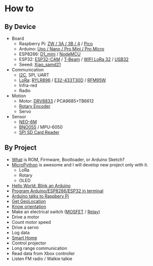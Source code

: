 # How to
## By Device
* Board
  * Raspberry Pi: [ZW / 3A / 3B / 4](Board/Raspberry_Pi) / [Pico](Board/Raspberry_Pi#raspberry-pi-pico) 
  * Arduino: [Uno / Nano / Pro Mini / Pro Micro](Board/Arduino)
  * ESP8266: [D1_mini](Board/Espressif/ESP8266/D1_Mini) / [NodeMCU](Board/Espressif/ESP8266/NodeMCU)
  * ESP32: [ESP32-CAM](Board/Espressif/ESP32/ESP32S_Cam) / [T-Beam](Board/Espressif/ESP32/T-Beam) / [WIFI LoRa 32](Board/Espressif/ESP32/WIFI_LoRa_32) / [USB32](Board/Espressif/ESP32/USB32/)
  * Seeed: [Xiao_samd21](Board/Seeed)
* Communication
  * [I2C](Comm/Serial/I2C/), SPI, UART
  * [LoRa](Comm/LoRa): [RYLR896](Comm/LoRa/REYAX) / [E32-433T30D](Comm/LoRa/EByte) / [RFM95W](Comm/LoRa/Adafruit)
  * Infra-red
  * Radio
* Motion
  * Motor: [DRV8833](Motion/DRV8833.md) / PCA9685+TB6612
  * [Rotary Encoder](Motion/Rotary_Encoder)
  * Servo
* Sensor
  * [NEO-6M](Sensor/NEO-6M)
  * [BNO055](Sensor/BNO055) / MPU-6050
  * [SPI SD Card Reader](Sensor/SD_Card)

## By Project
* [What](MicroPython#add-micropython-to-esp32) is ROM, Firmware, Bootloader, or Arduino Sketch?
* [MicroPython](MicroPython) is awesome and I will develop new project only with it. 
  * LoRa
  * Rotary
  * OLED
* [Hello World: Blink an Arduino](Board/Arduino#get-started)
* [Program Arduino/ESP8266/ESP32 in terminal](Board/Arduino/Arduino_CLI.md)
* [Arduino talks to Raspbery Pi](Board/Arduino#talk-to-raspberry-pi)
* [Get GeoLocation](Sensor/NEO-6M)
* [Know orientation](Sensor/BNO055)
* Make an electrical switch ([MOSFET](Board/Espressif/ESP8266/D1_Mini/light_mosfet/) / [Relay](Board/Espressif/ESP8266/D1_Mini/hdmi_relay/))
* Drive a motor
* Count motor speed
* Drive a servo
* Log data
* [Smart Home](Board/Espressif/ESP8266/D1_Mini/smart_home)
* Control projector
* Long range communication
* Read data from Xbox controller
* Listen FM radio / Walkie talkie
